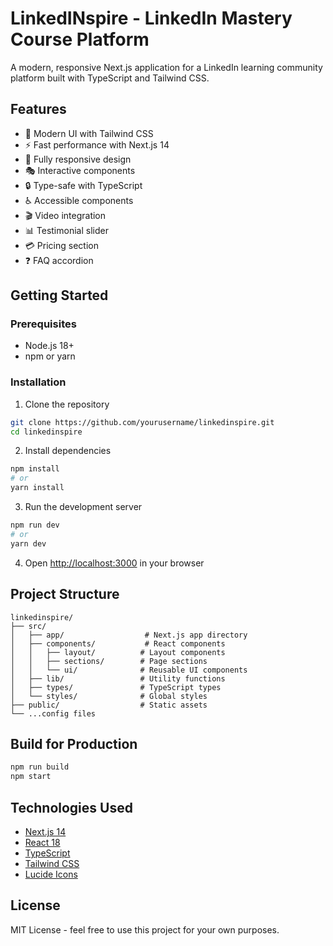 # LinkedINspire - LinkedIn Mastery Course Platform

A modern, responsive Next.js application for a LinkedIn learning community platform built with TypeScript and Tailwind CSS.

## Features

- 🎨 Modern UI with Tailwind CSS
- ⚡ Fast performance with Next.js 14
- 📱 Fully responsive design
- 🎭 Interactive components
- 🔒 Type-safe with TypeScript
- ♿ Accessible components
- 🎬 Video integration
- 📊 Testimonial slider
- 💳 Pricing section
- ❓ FAQ accordion

## Getting Started

### Prerequisites

- Node.js 18+ 
- npm or yarn

### Installation

1. Clone the repository
```bash
git clone https://github.com/yourusername/linkedinspire.git
cd linkedinspire
```

2. Install dependencies
```bash
npm install
# or
yarn install
```

3. Run the development server
```bash
npm run dev
# or
yarn dev
```

4. Open [http://localhost:3000](http://localhost:3000) in your browser

## Project Structure

```
linkedinspire/
├── src/
│   ├── app/                  # Next.js app directory
│   ├── components/           # React components
│   │   ├── layout/          # Layout components
│   │   ├── sections/        # Page sections
│   │   └── ui/              # Reusable UI components
│   ├── lib/                 # Utility functions
│   ├── types/               # TypeScript types
│   └── styles/              # Global styles
├── public/                  # Static assets
└── ...config files
```

## Build for Production

```bash
npm run build
npm start
```

## Technologies Used

- [Next.js 14](https://nextjs.org/)
- [React 18](https://react.dev/)
- [TypeScript](https://www.typescriptlang.org/)
- [Tailwind CSS](https://tailwindcss.com/)
- [Lucide Icons](https://lucide.dev/)

## License

MIT License - feel free to use this project for your own purposes.
